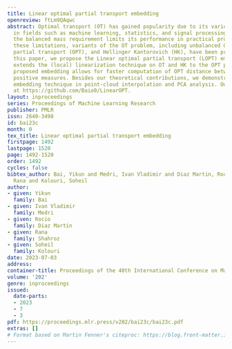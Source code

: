 ```yaml
---
title: Linear optimal partial transport embedding
openreview: ftLm9QAqwc
abstract: Optimal transport (OT) has gained popularity due to its various applications
  in fields such as machine learning, statistics, and signal processing. However,
  the balanced mass requirement limits its performance in practical problems. To address
  these limitations, variants of the OT problem, including unbalanced OT, Optimal
  partial transport (OPT), and Hellinger Kantorovich (HK), have been proposed. In
  this paper, we propose the Linear optimal partial transport (LOPT) embedding, which
  extends the (local) linearization technique on OT and HK to the OPT problem. The
  proposed embedding allows for faster computation of OPT distance between pairs of
  positive measures. Besides our theoretical contributions, we demonstrate the LOPT
  embedding technique in point-cloud interpolation and PCA analysis. Our code is available
  at https://github.com/Baio0/LinearOPT.
layout: inproceedings
series: Proceedings of Machine Learning Research
publisher: PMLR
issn: 2640-3498
id: bai23c
month: 0
tex_title: Linear optimal partial transport embedding
firstpage: 1492
lastpage: 1520
page: 1492-1520
order: 1492
cycles: false
bibtex_author: Bai, Yikun and Medri, Ivan Vladimir and Diaz Martin, Rocio and Shahroz,
  Rana and Kolouri, Soheil
author:
- given: Yikun
  family: Bai
- given: Ivan Vladimir
  family: Medri
- given: Rocio
  family: Diaz Martin
- given: Rana
  family: Shahroz
- given: Soheil
  family: Kolouri
date: 2023-07-03
address: 
container-title: Proceedings of the 40th International Conference on Machine Learning
volume: '202'
genre: inproceedings
issued:
  date-parts:
  - 2023
  - 7
  - 3
pdf: https://proceedings.mlr.press/v202/bai23c/bai23c.pdf
extras: []
# Format based on Martin Fenner's citeproc: https://blog.front-matter.io/posts/citeproc-yaml-for-bibliographies/
---
```

